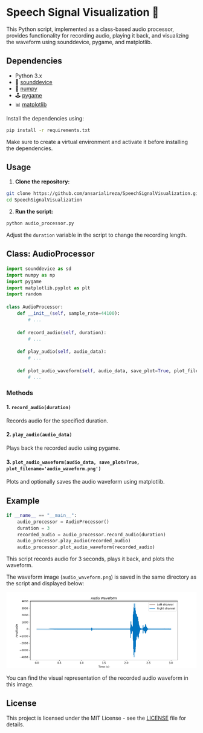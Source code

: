 # Speech Signal Visualization 🎵

This Python script, implemented as a class-based audio processor, provides functionality for recording audio, playing it back, and visualizing the waveform using sounddevice, pygame, and matplotlib.

## Dependencies

- Python 3.x
- 🎵 [sounddevice](https://python-sounddevice.readthedocs.io/)
- 🧮 [numpy](https://numpy.org/)
- 🕹️ [pygame](https://www.pygame.org/)
- 📊 [matplotlib](https://matplotlib.org/)

Install the dependencies using:

```bash
pip install -r requirements.txt
```

Make sure to create a virtual environment and activate it before installing the dependencies.

## Usage

1. **Clone the repository:**

```bash
git clone https://github.com/ansarialireza/SpeechSignalVisualization.git
cd SpeechSignalVisualization
```

2. **Run the script:**

```bash
python audio_processor.py
```

Adjust the `duration` variable in the script to change the recording length.

## Class: AudioProcessor

```python
import sounddevice as sd
import numpy as np
import pygame
import matplotlib.pyplot as plt
import random

class AudioProcessor:
    def __init__(self, sample_rate=44100):
        # ...

    def record_audio(self, duration):
        # ...

    def play_audio(self, audio_data):
        # ...

    def plot_audio_waveform(self, audio_data, save_plot=True, plot_filename='audio_waveform.png'):
        # ...
```

### Methods

#### 1. `record_audio(duration)`

Records audio for the specified duration.

#### 2. `play_audio(audio_data)`

Plays back the recorded audio using pygame.

#### 3. `plot_audio_waveform(audio_data, save_plot=True, plot_filename='audio_waveform.png')`

Plots and optionally saves the audio waveform using matplotlib.

## Example

```python
if __name__ == "__main__":
    audio_processor = AudioProcessor()
    duration = 3
    recorded_audio = audio_processor.record_audio(duration)
    audio_processor.play_audio(recorded_audio)
    audio_processor.plot_audio_waveform(recorded_audio)
```

This script records audio for 3 seconds, plays it back, and plots the waveform.

The waveform image (`audio_waveform.png`) is saved in the same directory as the script and displayed below:

![Audio Waveform](audio_waveform.png)

You can find the visual representation of the recorded audio waveform in this image.

## License

This project is licensed under the MIT License - see the [LICENSE](LICENSE) file for details.